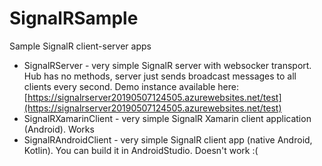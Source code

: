 # SignalRSample

Sample SignalR client-server apps
* SignalRServer - very simple SignalR server with websocker transport. Hub has no methods, server just sends broadcast messages to all clients every second. Demo instance available here: [https://signalrserver20190507124505.azurewebsites.net/test](https://signalrserver20190507124505.azurewebsites.net/test)
* SignalRXamarinClient - very simple SignalR Xamarin client application (Android). Works
* SignalRAndroidClient - very simple SignalR client app (native Android, Kotlin). You can build it in AndroidStudio. Doesn't work :(
